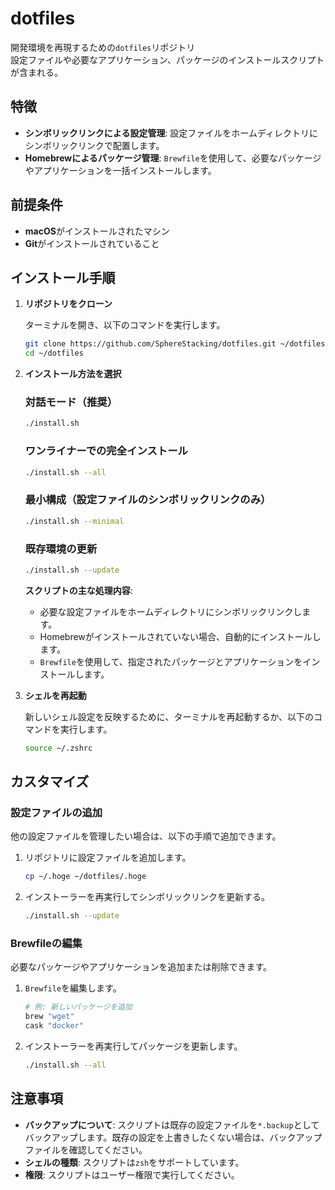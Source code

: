# dotfiles

開発環境を再現するための`dotfiles`リポジトリ  
設定ファイルや必要なアプリケーション、パッケージのインストールスクリプトが含まれる。

## 特徴

- **シンボリックリンクによる設定管理**: 設定ファイルをホームディレクトリにシンボリックリンクで配置します。
- **Homebrewによるパッケージ管理**: `Brewfile`を使用して、必要なパッケージやアプリケーションを一括インストールします。

## 前提条件

- **macOS**がインストールされたマシン
- **Git**がインストールされていること

## インストール手順

1. **リポジトリをクローン**

   ターミナルを開き、以下のコマンドを実行します。

   ```bash
   git clone https://github.com/SphereStacking/dotfiles.git ~/dotfiles
   cd ~/dotfiles
   ```

2. **インストール方法を選択**

   ### 対話モード（推奨）
   ```bash
   ./install.sh
   ```
   
   ### ワンライナーでの完全インストール
   ```bash
   ./install.sh --all
   ```
   
   ### 最小構成（設定ファイルのシンボリックリンクのみ）
   ```bash
   ./install.sh --minimal
   ```
   
   ### 既存環境の更新
   ```bash
   ./install.sh --update
   ```

   **スクリプトの主な処理内容**:

   - 必要な設定ファイルをホームディレクトリにシンボリックリンクします。
   - Homebrewがインストールされていない場合、自動的にインストールします。
   - `Brewfile`を使用して、指定されたパッケージとアプリケーションをインストールします。

3. **シェルを再起動**

   新しいシェル設定を反映するために、ターミナルを再起動するか、以下のコマンドを実行します。

   ```bash
   source ~/.zshrc
   ```

## カスタマイズ

### 設定ファイルの追加

他の設定ファイルを管理したい場合は、以下の手順で追加できます。

1. リポジトリに設定ファイルを追加します。

   ```bash
   cp ~/.hoge ~/dotfiles/.hoge
   ```

2. インストーラーを再実行してシンボリックリンクを更新する。

   ```bash
   ./install.sh --update
   ```

### Brewfileの編集

必要なパッケージやアプリケーションを追加または削除できます。

1. `Brewfile`を編集します。

   ```ruby
   # 例: 新しいパッケージを追加
   brew "wget"
   cask "docker"
   ```

2. インストーラーを再実行してパッケージを更新します。

   ```bash
   ./install.sh --all
   ```

## 注意事項

- **バックアップについて**: スクリプトは既存の設定ファイルを`*.backup`としてバックアップします。既存の設定を上書きしたくない場合は、バックアップファイルを確認してください。
- **シェルの種類**: スクリプトは`zsh`をサポートしています。
- **権限**: スクリプトはユーザー権限で実行してください。

